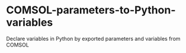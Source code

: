 # COMSOL-parameters-to-Python-variables
Declare variables in Python by exported parameters and variables from COMSOL
